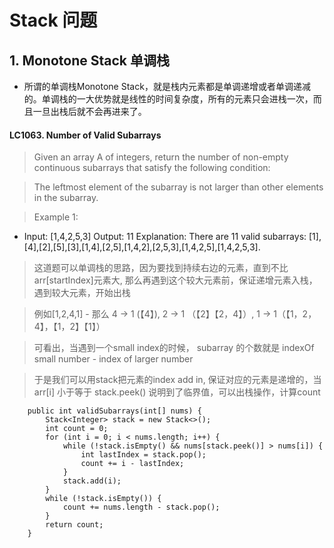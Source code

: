
# Stack 问题


## 1. Monotone Stack 单调栈

- 所谓的单调栈Monotone Stack，就是栈内元素都是单调递增或者单调递减的。单调栈的一大优势就是线性的时间复杂度，所有的元素只会进栈一次，而且一旦出栈后就不会再进来了。


#### LC1063. Number of Valid Subarrays

> Given an array A of integers, return the number of non-empty continuous subarrays that satisfy the following condition:

> The leftmost element of the subarray is not larger than other elements in the subarray.

> Example 1:

- Input: [1,4,2,5,3]  Output: 11 Explanation: There are 11 valid subarrays: [1],[4],[2],[5],[3],[1,4],[2,5],[1,4,2],[2,5,3],[1,4,2,5],[1,4,2,5,3].


> 这道题可以单调栈的思路，因为要找到持续右边的元素，直到不比arr[startIndex]元素大, 那么再遇到这个较大元素前，保证递增元素入栈，遇到较大元素，开始出栈

> 例如[1,2,4,1] - 那么 4 -> 1 (【4】), 2 -> 1 （【2】【2，4】）, 1 -> 1（【1，2，4】，【1，2】【1】）

> 可看出，当遇到一个small index的时候， subarray 的个数就是 indexOf small number - index of larger number

> 于是我们可以用stack把元素的index add in, 保证对应的元素是递增的，当 arr[i] 小于等于 stack.peek() 说明到了临界值，可以出栈操作，计算count 

```
    public int validSubarrays(int[] nums) {
        Stack<Integer> stack = new Stack<>();
        int count = 0;
        for (int i = 0; i < nums.length; i++) {
            while (!stack.isEmpty() && nums[stack.peek()] > nums[i]) {
                int lastIndex = stack.pop();
                count += i - lastIndex;
            }
            stack.add(i);
        }       
        while (!stack.isEmpty()) {
            count += nums.length - stack.pop();
        }
        return count;
    }
```